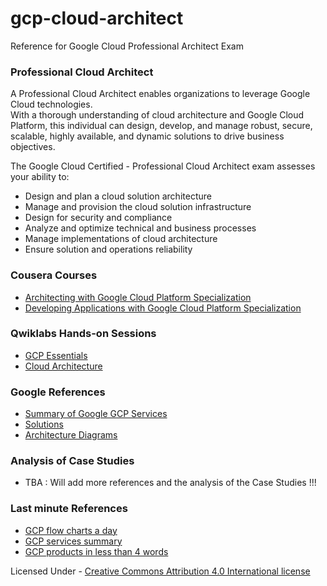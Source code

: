 # gcp-cloud-architect
Reference for Google Cloud Professional Architect Exam

### Professional Cloud Architect

A Professional Cloud Architect enables organizations to leverage Google Cloud technologies.<br> With a thorough understanding of cloud architecture and Google Cloud Platform, this individual can design, develop, and manage robust, secure, scalable, highly available, and dynamic solutions to drive business objectives.

The Google Cloud Certified - Professional Cloud Architect exam assesses your ability to:

* Design and plan a cloud solution architecture</br>
* Manage and provision the cloud solution infrastructure</br>
* Design for security and compliance</br>
* Analyze and optimize technical and business processes</br>
* Manage implementations of cloud architecture</br>
* Ensure solution and operations reliability

### Cousera Courses
* [Architecting with Google Cloud Platform Specialization](https://www.coursera.org/specializations/gcp-architecture)
* [Developing Applications with Google Cloud Platform Specialization](https://www.coursera.org/specializations/developing-apps-gcp)
### Qwiklabs Hands-on Sessions
* [GCP Essentials](https://qwiklabs.com/quests/23?locale=en)
* [Cloud Architecture](https://qwiklabs.com/quests/24?locale=en)

### Google References
* [Summary of Google GCP Services](https://cloud.google.com/terms/services)
* [Solutions](https://cloud.google.com/solutions/)
* [Architecture Diagrams](https://cloud.google.com/docs/tutorials#architecture)

### Analysis of Case Studies
* TBA : Will add more references and the analysis of the Case Studies !!!

### Last minute References
* [GCP flow charts a day](https://medium.com/google-cloud/a-gcp-flowchart-a-day-2d57cc109401)
* [GCP services summary](https://cloud.google.com/terms/services)
* [GCP products in less than 4 words](https://github.com/agasthik/GoogleCloudArchitectProfessional/blob/master/GCP-Products-Cheat-Sheet.md)

Licensed Under - [Creative Commons Attribution 4.0 International license](https://creativecommons.org/licenses/by/4.0/)
